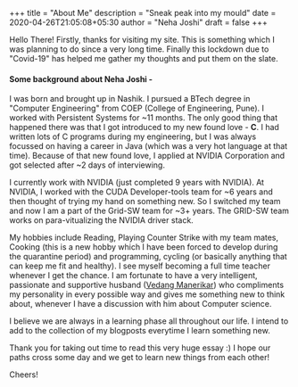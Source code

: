+++
title = "About Me"
description = "Sneak peak into my mould"
date = 2020-04-26T21:05:08+05:30
author = "Neha Joshi"
draft = false
+++

Hello There!
Firstly, thanks for visiting my site. This is something which I was planning to do since a very long time. Finally this lockdown due to "Covid-19" has helped me gather my thoughts and put them on the slate. 

#### Some background about Neha Joshi - 

I was born and brought up in Nashik. I pursued a BTech degree in "Computer Engineering" from COEP (College of Engineering, Pune). I worked with Persistent Systems for ~11 months. The only good thing that happened there was that I got introduced to my new found love - **C**. I had written lots of C programs during my engineering, but I was always focussed on having a career in Java (which was a very hot language at that time). Because of that new found love, I applied at NVIDIA Corporation and got selected after ~2 days of interviewing.

I currently work with NVIDIA (just completed 9 years with NVIDIA). At NVIDIA, I worked with the CUDA Developer-tools team for ~6 years and then thought of trying my hand on something new. So I switched my team and now I am a part of the Grid-SW team for ~3+ years. The GRID-SW team works on para-vitualizing the NVIDIA driver stack.

My hobbies include Reading, Playing Counter Strike with my team mates, Cooking (this is a new hobby which I have been forced to develop during the quarantine period) and programming, cycling (or basically anything that can keep me fit and healthy). I see myself becoming a full time teacher whenever I get the chance.
I am fortunate to have a very intelligent, passionate and supportive husband ([Vedang Manerikar](https://vedang.me/)) who compliments my personality in every possible way and gives me something new to think about, whenever I have a discussion with him about Computer science.

I believe we are always in a learning phase all throughout our life. I intend to add to the collection of my blogposts everytime I learn something new.

Thank you for taking out time to read this very huge essay :) I hope our paths cross some day and we get to learn new things from each other!

Cheers!